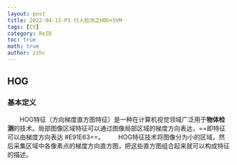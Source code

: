 ```yaml
---
layout: post
title: 2022-04-13-P3 行人检测之HOG+SVM
tags: [CV]
category: ReID
toc: true
math: true
author: zzhc
---
```



## HOG

### 基本定义

&emsp;&emsp;HOG特征（方向梯度直方图特征）是一种在计算机视觉领域广泛用于**物体检测**的技术。局部图像区域特征可以通过图像局部区域的梯度方向表达，==即特征可以由梯度方向表达 #E91E63==。
&emsp;&emsp;HOG特征技术将图像分为小的区域，然后采集区域中各像素点的梯度方向直方图，把这些直方图组合起来就可以构成特征的描述。